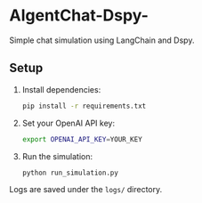 # AIgentChat-Dspy-

Simple chat simulation using LangChain and Dspy.

## Setup

1. Install dependencies:

   ```bash
   pip install -r requirements.txt
   ```

2. Set your OpenAI API key:

   ```bash
   export OPENAI_API_KEY=YOUR_KEY
   ```

3. Run the simulation:

   ```bash
   python run_simulation.py
   ```

Logs are saved under the `logs/` directory.

